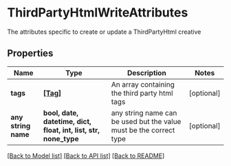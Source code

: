 # ThirdPartyHtmlWriteAttributes

The attributes specific to create or update a ThirdPartyHtml creative

## Properties
Name | Type | Description | Notes
------------ | ------------- | ------------- | -------------
**tags** | [**[Tag]**](Tag.md) | An array containing the third party html tags | [optional] 
**any string name** | **bool, date, datetime, dict, float, int, list, str, none_type** | any string name can be used but the value must be the correct type | [optional]

[[Back to Model list]](../README.md#documentation-for-models) [[Back to API list]](../README.md#documentation-for-api-endpoints) [[Back to README]](../README.md)


